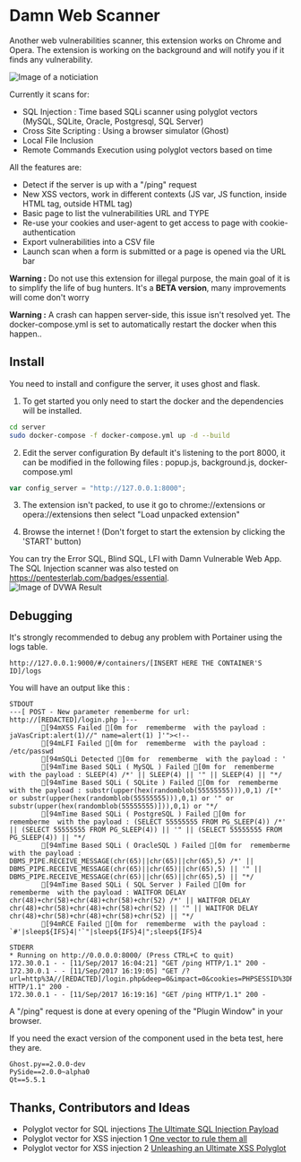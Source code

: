 # Damn Web Scanner
Another web vulnerabilities scanner, this extension works on Chrome and Opera.
The extension is working on the background and will notify you if it finds any vulnerability.

![Image of a noticiation](https://github.com/techanvconsulting/DamnWebScanner/blob/master/Screens/Notification.png?raw=true)

Currently it scans for:
- SQL Injection : Time based SQLi scanner using polyglot vectors (MySQL, SQLite, Oracle, Postgresql, SQL Server)
- Cross Site Scripting : Using a browser simulator (Ghost)
- Local File Inclusion
- Remote Commands Execution using polyglot vectors based on time

All the features are:
- Detect if the server is up with a "/ping" request
- New XSS vectors, work in different contexts (JS var, JS function, inside HTML tag, outside HTML tag)
- Basic page to list the vulnerabilities URL and TYPE
- Re-use your cookies and user-agent to get access to page with cookie-authentication
- Export vulnerabilities into a CSV file
- Launch scan when a form is submitted or a page is opened via the URL bar

**Warning :** Do not use this extension for illegal purpose, the main goal of it is to simplify the life of bug hunters. It's a **BETA version**, many improvements will come don't worry

**Warning :** A crash can happen server-side, this issue isn't resolved yet. The docker-compose.yml is set to automatically restart the docker when this happen..

## Install
You need to install and configure the server, it uses ghost and flask.
1. To get started you only need to start the docker and the dependencies will be installed.
```bash
cd server
sudo docker-compose -f docker-compose.yml up -d --build
```

2. Edit the server configuration
By default it's listening to the port 8000, it can be modified in the following files :  popup.js, background.js, docker-compose.yml
```js
var config_server = "http://127.0.0.1:8000";
```

3. The extension isn't packed, to use it go to chrome://extensions or opera://extensions then select "Load unpacked extension"

4. Browse the internet ! (Don't forget to start the extension by clicking the 'START' button)


You can try the Error SQL, Blind SQL, LFI with Damn Vulnerable Web App.
The SQL Injection scanner was also tested on https://pentesterlab.com/badges/essential.    
![Image of DVWA Result](https://github.com/techanvconsulting/DamnWebScanner/blob/master/Screens/Results%20DVWA.png?raw=true)


## Debugging
It's strongly recommended to debug any problem with Portainer using the logs table.
```
http://127.0.0.1:9000/#/containers/[INSERT HERE THE CONTAINER'S ID]/logs
```

You will have an output like this :
```
STDOUT
---[ POST - New parameter rememberme for url: http://[REDACTED]/login.php ]---
		[94mXSS Failed [0m for  rememberme  with the payload : jaVasCript:alert(1)//" name=alert(1) ]'"><!--
		[94mLFI Failed [0m for  rememberme  with the payload : /etc/passwd
		[94mSQLi Detected [0m for  rememberme  with the payload : '
		[94mTime Based SQLi ( MySQL ) Failed [0m for  rememberme  with the payload : SLEEP(4) /*' || SLEEP(4) || '" || SLEEP(4) || "*/
		[94mTime Based SQLi ( SQLite ) Failed [0m for  rememberme  with the payload : substr(upper(hex(randomblob(55555555))),0,1) /[*' or substr(upper(hex(randomblob(55555555))),0,1) or '" or substr(upper(hex(randomblob(55555555)])),0,1) or "*/
		[94mTime Based SQLi ( PostgreSQL ) Failed [0m for  rememberme  with the payload : (SELECT 55555555 FROM PG_SLEEP(4)) /*' || (SELECT 55555555 FROM PG_SLEEP(4)) || '" || (SELECT 55555555 FROM PG_SLEEP(4)) || "*/
		[94mTime Based SQLi ( OracleSQL ) Failed [0m for  rememberme  with the payload : DBMS_PIPE.RECEIVE_MESSAGE(chr(65)||chr(65)||chr(65),5) /*' || DBMS_PIPE.RECEIVE_MESSAGE(chr(65)||chr(65)||chr(65),5) || '" || DBMS_PIPE.RECEIVE_MESSAGE(chr(65)||chr(65)||chr(65),5) || "*/
		[94mTime Based SQLi ( SQL Server ) Failed [0m for  rememberme  with the payload : WAITFOR DELAY chr(48)+chr(58)+chr(48)+chr(58)+chr(52) /*' || WAITFOR DELAY chr(48)+chr(58)+chr(48)+chr(58)+chr(52) || '" || WAITFOR DELAY chr(48)+chr(58)+chr(48)+chr(58)+chr(52) || "*/
		[94mRCE Failed [0m for  rememberme  with the payload : `#'|sleep${IFS}4|'`"|sleep${IFS}4|";sleep${IFS}4

STDERR
* Running on http://0.0.0.0:8000/ (Press CTRL+C to quit)
172.30.0.1 - - [11/Sep/2017 16:04:21] "GET /ping HTTP/1.1" 200 -
172.30.0.1 - - [11/Sep/2017 16:19:05] "GET /?url=http%3A//[REDACTED]/login.php&deep=0&impact=0&cookies=PHPSESSID%3DREMOVED&useragent=Mozilla/5.0%20(X11;%20Linux%20x86_64)%20AppleWebKit/537.36%20(KHTML,%20like%20Gecko)%20Chrome/60.0.3112.90%20Safari/537.36%20OPR/47.0.2631.80&method=POST&data=username%3Abob%7Cpassword%3Abob%7Crememberme%3Aon%7C%3A%7C HTTP/1.1" 200 -
172.30.0.1 - - [11/Sep/2017 16:19:16] "GET /ping HTTP/1.1" 200 -
```
A "/ping" request is done at every opening of the "Plugin Window" in your browser.

If you need the exact version of the component used in the beta test, here they are.
```
Ghost.py==2.0.0-dev   
PySide==2.0.0~alpha0
Qt==5.5.1
```

## Thanks, Contributors and Ideas
- Polyglot vector for SQL injections [The Ultimate SQL Injection Payload](https://labs.detectify.com/2013/05/29/the-ultimate-sql-injection-payload/)
- Polyglot vector for XSS injection 1 [One vector to rule them all](http://www.thespanner.co.uk/2010/09/15/one-vector-to-rule-them-all/)
- Polyglot vector for XSS injection 2 [Unleashing an Ultimate XSS Polyglot](https://github.com/0xsobky/HackVault/wiki/Unleashing-an-Ultimate-XSS-Polyglot)
